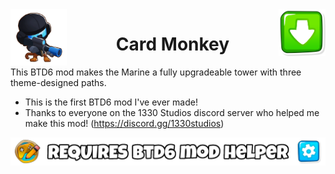 <a href="https://github.com/bennik06/Full-Marine-Tower/releases/latest/download/Marine.dll">
    <img align="left" alt="Icon" height="90" src="Icon.png">
    <img align="right" alt="Download" height="75" src="https://raw.githubusercontent.com/gurrenm3/BTD-Mod-Helper/master/BloonsTD6%20Mod%20Helper/Resources/DownloadBtn.png">
</a>

<h1 align="center">Card Monkey</h1>
This BTD6 mod makes the Marine a fully upgradeable tower with three theme-designed paths.

* This is the first BTD6 mod I've ever made!
* Thanks to everyone on the 1330 Studios discord server who helped me make this mod! (https://discord.gg/1330studios)



[![Requires BTD6 Mod Helper](https://raw.githubusercontent.com/gurrenm3/BTD-Mod-Helper/master/banner.png)](https://github.com/gurrenm3/BTD-Mod-Helper#readme)
